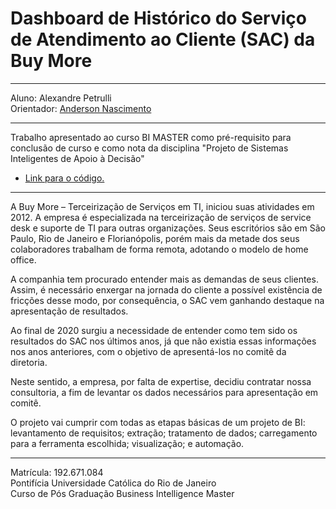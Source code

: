 # Dashboard de Histórico do Serviço de Atendimento ao Cliente (SAC) da Buy More
___________________________________________________________________________________________________


Aluno: Alexandre Petrulli \
Orientador: [Anderson Nascimento](https://github.com/insightds)

___________________________________________________________________________________________________



Trabalho apresentado ao curso BI MASTER como pré-requisito para conclusão de curso e como nota da disciplina "Projeto de Sistemas Inteligentes de Apoio à Decisão"

* [Link para o código.](https://github.com/Petrulli101/TCC_BI_MASTER)


___________________________________________________________________________________________________



A Buy More – Terceirização de Serviços em TI, iniciou suas atividades em 2012. A empresa é especializada na terceirização de serviços de service desk e suporte de TI para outras organizações. Seus escritórios são em São Paulo, Rio de Janeiro e Florianópolis, porém mais da metade dos seus colaboradores trabalham de forma remota, adotando o modelo de home office.
	
A companhia tem procurado entender mais as demandas de seus clientes. Assim, é necessário enxergar na jornada do cliente a possível existência de fricções desse modo, por consequência, o SAC vem ganhando destaque na apresentação de resultados.

Ao final de 2020 surgiu a necessidade de entender como tem sido os resultados do SAC nos últimos anos, já que não existia essas informações nos anos anteriores, com o objetivo de apresentá-los no comitê da diretoria. 

Neste sentido, a empresa, por falta de expertise, decidiu contratar nossa consultoria, a fim de levantar os dados necessários para apresentação em comitê.

	
O projeto vai cumprir com todas as etapas básicas de um projeto de BI: levantamento de requisitos; extração; tratamento de dados; carregamento para a ferramenta escolhida; visualização; e automação.

_____________________________________________________________________________________________________

Matrícula: 192.671.084 \
Pontifícia Universidade Católica do Rio de Janeiro \
Curso de Pós Graduação Business Intelligence Master
